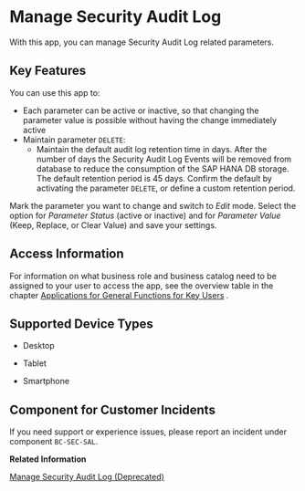 <!-- loio50a4b4f1d3964760acc7e533d52671e5 -->

# Manage Security Audit Log



With this app, you can manage Security Audit Log related parameters.



<a name="loio50a4b4f1d3964760acc7e533d52671e5__section_nwm_fbk_yfc"/>

## Key Features

You can use this app to:

-   Each parameter can be active or inactive, so that changing the parameter value is possible without having the change immediately active
-   Maintain parameter `DELETE`:
    -   Maintain the default audit log retention time in days. After the number of days the Security Audit Log Events will be removed from database to reduce the consumption of the SAP HANA DB storage. The default retention period is 45 days. Confirm the default by activating the parameter `DELETE`, or define a custom retention period.



Mark the parameter you want to change and switch to *Edit* mode. Select the option for *Parameter Status* \(active or inactive\) and for *Parameter Value* \(Keep, Replace, or Clear Value\) and save your settings.



<a name="loio50a4b4f1d3964760acc7e533d52671e5__section_cxg_4bk_yfc"/>

## Access Information

For information on what business role and business catalog need to be assigned to your user to access the app, see the overview table in the chapter [Applications for General Functions for Key Users](https://help.sap.com/docs/SAP_MARKETING_CLOUD/e0cd7c1ecf3d4f2f9feb46ec1c5b68fb/e51ed7523f0744cba10877b6667216ee.html) .



<a name="loio50a4b4f1d3964760acc7e533d52671e5__section_fjq_pbk_yfc"/>

## Supported Device Types

-   Desktop

-   Tablet

-   Smartphone




<a name="loio50a4b4f1d3964760acc7e533d52671e5__section_t35_sbk_yfc"/>

## Component for Customer Incidents

If you need support or experience issues, please report an incident under component `BC-SEC-SAL`.

**Related Information**  


[Manage Security Audit Log \(Deprecated\)](manage-security-audit-log-deprecated-29125eb.md)

